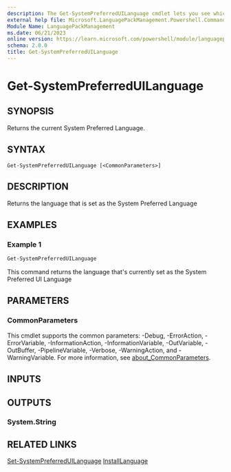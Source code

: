 ```yaml
---
description: The Get-SystemPreferredUILanguage cmdlet lets you see which language is set as the System Preferred UI Language in a running Windows installation
external help file: Microsoft.LanguagePackManagement.Powershell.Commands.dll-Help.xml
Module Name: LanguagePackManagement
ms.date: 06/21/2023
online version: https://learn.microsoft.com/powershell/module/languagepackmanagement/get-systempreferreduilanguage?view=windowsserver2022-ps
schema: 2.0.0
title: Get-SystemPreferredUILanguage
---
```


# Get-SystemPreferredUILanguage

## SYNOPSIS
Returns the current System Preferred Language.

## SYNTAX

```
Get-SystemPreferredUILanguage [<CommonParameters>]
```

## DESCRIPTION

Returns the language that is set as the System Preferred Language

## EXAMPLES

### Example 1

```powershell
Get-SystemPreferredUILanguage
```

This command returns the language that's currently set as the System Preferred UI Language

## PARAMETERS

### CommonParameters
This cmdlet supports the common parameters: -Debug, -ErrorAction, -ErrorVariable, -InformationAction, -InformationVariable, -OutVariable, -OutBuffer, -PipelineVariable, -Verbose, -WarningAction, and -WarningVariable. For more information, see [about_CommonParameters](https://go.microsoft.com/fwlink/?LinkID=113216).

## INPUTS

## OUTPUTS

### System.String

## RELATED LINKS

[Set-SystemPreferredUILanguage](set-systempreferreduilanguage.md)
[InstallLanguage](install-language.md)
